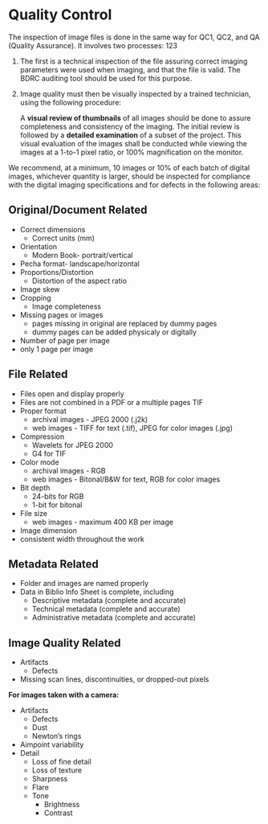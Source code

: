 
# Quality Control

The inspection of image files is done in the same way for QC1, QC2, and QA (Quality Assurance). It involves two processes:
123
1. The first is a technical inspection of the file assuring correct imaging parameters were used when imaging, and that the file is valid. The BDRC auditing tool should be used for this purpose.
2. Image quality must then be visually inspected by a trained technician, using the following procedure:

    A **visual review of thumbnails** of all images should be done to assure completeness and consistency of the imaging. The initial review is followed by a **detailed examination** of a subset of the project. This visual evaluation of the images shall be conducted while viewing the images at a 1-to-1 pixel ratio, or 100% magnification on the monitor.

We recommend, at a minimum, 10 images or 10% of each batch of digital images, whichever quantity is larger, should be inspected for compliance with the digital imaging specifications and for defects in the following areas:

## Original/Document Related
* Correct dimensions
    * Correct units (mm)
* Orientation
    * Modern Book- portrait/vertical
* Pecha format- landscape/horizontal
* Proportions/Distortion
    * Distortion of the aspect ratio
* Image skew
* Cropping
    * Image completeness
* Missing pages or images
    * pages missing in original are replaced by dummy pages
    * dummy pages can be added physicaly or digitally
* Number of page per image
* only 1 page per image

## File Related
* Files open and display properly
* Files are not combined in a PDF or a multiple pages TIF
* Proper format
    * archival images - JPEG 2000 (.j2k) 
    * web images - TIFF for text (.tif), JPEG for color images (.jpg)
* Compression
    * Wavelets for JPEG 2000
    * G4 for TIF
* Color mode
    * archival images - RGB
    * web images - Bitonal/B&W for text, RGB for color images
* Bit depth
    * 24-bits for RGB
    * 1-bit for bitonal
* File size
    * web images - maximum 400 KB per image
* Image dimension
* consistent width throughout the work 

## Metadata Related 
* Folder and images are named properly
* Data in Biblio Info Sheet is complete, including
    * Descriptive metadata (complete and accurate)
    * Technical metadata (complete and accurate)
    * Administrative metadata (complete and accurate)

## Image Quality Related
* Artifacts
    * Defects
* Missing scan lines, discontinuities, or dropped-out pixels

**For images taken with a camera:**
* Artifacts
    * Defects
    * Dust
    * Newton’s rings
* Aimpoint variability
* Detail
    * Loss of fine detail
    * Loss of texture
    * Sharpness
    * Flare
    * Tone
        * Brightness
        * Contrast
